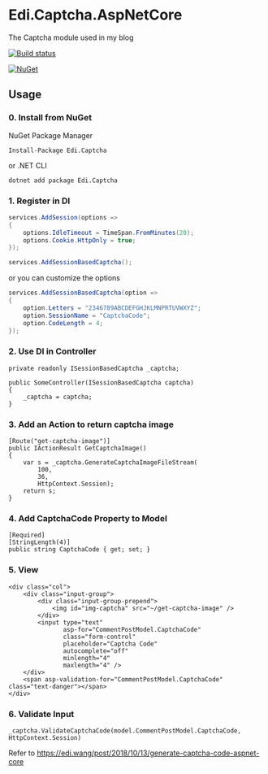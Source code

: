 # Edi.Captcha.AspNetCore
The Captcha module used in my blog

[![Build status](https://dev.azure.com/ediwang/EdiWang-GitHub-Builds/_apis/build/status/Edi.Captcha.AspNetCore-CI)](https://dev.azure.com/ediwang/EdiWang-GitHub-Builds/_build/latest?definitionId=42)

[![NuGet][main-nuget-badge]][main-nuget]

[main-nuget]: https://www.nuget.org/packages/Edi.Captcha/
[main-nuget-badge]: https://img.shields.io/nuget/v/Edi.Captcha.svg?style=flat-square&label=nuget

## Usage

### 0. Install from NuGet

NuGet Package Manager
```
Install-Package Edi.Captcha
```

or .NET CLI

```
dotnet add package Edi.Captcha
```

### 1. Register in DI

```csharp
services.AddSession(options =>
{
    options.IdleTimeout = TimeSpan.FromMinutes(20);
    options.Cookie.HttpOnly = true;
});

services.AddSessionBasedCaptcha();
```

or you can customize the options

```csharp
services.AddSessionBasedCaptcha(option =>
{
    option.Letters = "2346789ABCDEFGHJKLMNPRTUVWXYZ";
    option.SessionName = "CaptchaCode";
    option.CodeLength = 4;
});
```

### 2. Use DI in Controller

```
private readonly ISessionBasedCaptcha _captcha;

public SomeController(ISessionBasedCaptcha captcha)
{
    _captcha = captcha;
}

```

### 3. Add an Action to return captcha image

```
[Route("get-captcha-image")]
public IActionResult GetCaptchaImage()
{
    var s = _captcha.GenerateCaptchaImageFileStream(
        100,
        36,
        HttpContext.Session);
    return s;
}
```

### 4. Add CaptchaCode Property to Model

```
[Required]
[StringLength(4)]
public string CaptchaCode { get; set; }
```

### 5. View

```
<div class="col">
    <div class="input-group">
        <div class="input-group-prepend">
            <img id="img-captcha" src="~/get-captcha-image" />
        </div>
        <input type="text" 
               asp-for="CommentPostModel.CaptchaCode" 
               class="form-control" 
               placeholder="Captcha Code" 
               autocomplete="off" 
               minlength="4"
               maxlength="4" />
    </div>
    <span asp-validation-for="CommentPostModel.CaptchaCode" class="text-danger"></span>
</div>
```

### 6. Validate Input

```
_captcha.ValidateCaptchaCode(model.CommentPostModel.CaptchaCode, HttpContext.Session)
```

Refer to https://edi.wang/post/2018/10/13/generate-captcha-code-aspnet-core
